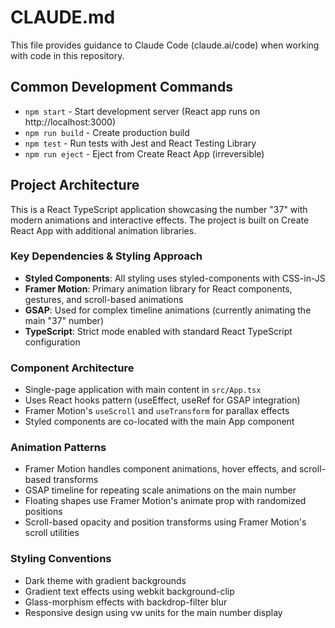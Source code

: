 # CLAUDE.md

This file provides guidance to Claude Code (claude.ai/code) when working with code in this repository.

## Common Development Commands

- `npm start` - Start development server (React app runs on http://localhost:3000)
- `npm run build` - Create production build
- `npm test` - Run tests with Jest and React Testing Library
- `npm run eject` - Eject from Create React App (irreversible)

## Project Architecture

This is a React TypeScript application showcasing the number "37" with modern animations and interactive effects. The project is built on Create React App with additional animation libraries.

### Key Dependencies & Styling Approach
- **Styled Components**: All styling uses styled-components with CSS-in-JS
- **Framer Motion**: Primary animation library for React components, gestures, and scroll-based animations
- **GSAP**: Used for complex timeline animations (currently animating the main "37" number)
- **TypeScript**: Strict mode enabled with standard React TypeScript configuration

### Component Architecture
- Single-page application with main content in `src/App.tsx`
- Uses React hooks pattern (useEffect, useRef for GSAP integration)
- Framer Motion's `useScroll` and `useTransform` for parallax effects
- Styled components are co-located with the main App component

### Animation Patterns
- Framer Motion handles component animations, hover effects, and scroll-based transforms
- GSAP timeline for repeating scale animations on the main number
- Floating shapes use Framer Motion's animate prop with randomized positions
- Scroll-based opacity and position transforms using Framer Motion's scroll utilities

### Styling Conventions
- Dark theme with gradient backgrounds
- Gradient text effects using webkit background-clip
- Glass-morphism effects with backdrop-filter blur
- Responsive design using vw units for the main number display